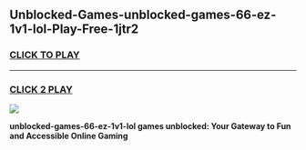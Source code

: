 
## Unblocked-Games-unblocked-games-66-ez-1v1-lol-Play-Free-1jtr2
<h3>
<a href="https://premium76.site?title=unblocked-games-66-ez-1v1-lol&ref=17A">CLICK TO PLAY</a></h3>
<hr>

<h3>
<a href="https://premium76.site?title=unblocked-games-66-ez-1v1-lol&ref=17A">CLICK 2 PLAY</a>
  
</h3>

<a href="https://premium76.site?title=unblocked-games-66-ez-1v1-lol&ref=17A"><img src="https://clearcache.store/games.png"></a>


**unblocked-games-66-ez-1v1-lol games unblocked: Your Gateway to Fun and Accessible Online Gaming**
